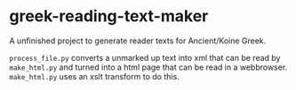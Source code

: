 # greek-reading-text-maker
A unfinished project to generate reader texts for Ancient/Koine Greek.

`process_file.py` converts a unmarked up text into xml that can be read by `make_html.py` and turned into a html page that can be read in a webbrowser. `make_html.py` uses an xslt transform to do this. 

